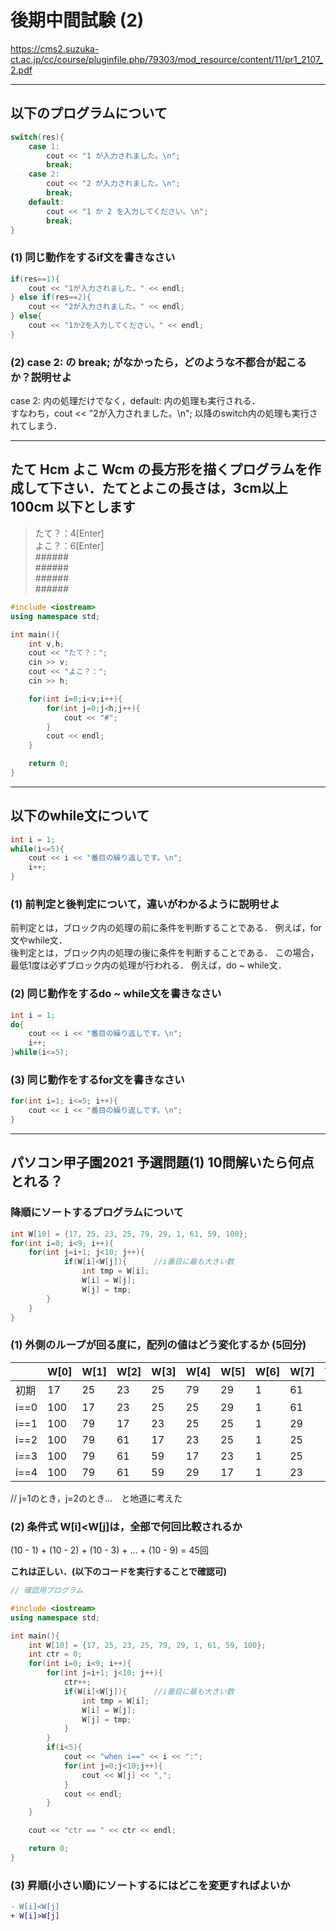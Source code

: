 # 後期中間試験 (2)

<https://cms2.suzuka-ct.ac.jp/cc/course/pluginfile.php/79303/mod_resource/content/11/pr1_2107_2.pdf>

***

## 以下のプログラムについて

```cpp
switch(res){
    case 1:
        cout << "1 が入力されました。\n";
        break;
    case 2:
        cout << "2 が入力されました。\n";
        break; 
    default:
        cout << "1 か 2 を入力してください。\n";
        break;
}
```

### (1) 同じ動作をするif文を書きなさい
```cpp
if(res==1){
    cout << "1が入力されました。" << endl;
} else if(res==2){
    cout << "2が入力されました。" << endl;
} else{
    cout << "1か2を入力してください。" << endl;
}
```

### (2) case 2: の break; がなかったら，どのような不都合が起こるか？説明せよ
case 2: 内の処理だけでなく，default: 内の処理も実行される．<br>
すなわち，cout << "2が入力されました。\n"; 以降のswitch内の処理も実行されてしまう．

***

## たて Hcm よこ Wcm の長方形を描くプログラムを作成して下さい．たてとよこの長さは，3cm以上 100cm 以下とします

>たて？：4[Enter]<br>
よこ？：6[Enter]<br>
######<br>
######<br>
######<br>
######<br>

```cpp
#include <iostream>
using namespace std;

int main(){
    int v,h;
    cout << "たて？：";
    cin >> v;
    cout << "よこ？：";
    cin >> h;

    for(int i=0;i<v;i++){
        for(int j=0;j<h;j++){
            cout << "#";
        }
        cout << endl;
    }

    return 0;
}
```
***
## 以下のwhile文について
```cpp
int i = 1;
while(i<=5){
    cout << i << "番目の繰り返しです。\n";
    i++;
}
```
### (1) 前判定と後判定について，違いがわかるように説明せよ
前判定とは，ブロック内の処理の前に条件を判断することである．
例えば，for文やwhile文．<br>
後判定とは，ブロック内の処理の後に条件を判断することである．
この場合，最低1度は必ずブロック内の処理が行われる．
例えば，do ~ while文．

### (2) 同じ動作をするdo ~ while文を書きなさい
```cpp
int i = 1;
do{
    cout << i << "番目の繰り返しです。\n";
    i++;
}while(i<=5);
```

### (3) 同じ動作をするfor文を書きなさい
```cpp
for(int i=1; i<=5; i++){
    cout << i << "番目の繰り返しです。\n";
}
```
***
## パソコン甲子園2021 予選問題(1) 10問解いたら何点とれる？
### 降順にソートするプログラムについて
```cpp
int W[10] = {17, 25, 23, 25, 79, 29, 1, 61, 59, 100};
for(int i=0; i<9; i++){
    for(int j=i+1; j<10; j++){
            if(W[i]<W[j]){      //i番目に最も大きい数
                int tmp = W[i]; 
                W[i] = W[j];    
                W[j] = tmp;     
        }
    }
}
```

### (1) 外側のループが回る度に，配列の値はどう変化するか (5回分)
|  | W[0] | W[1] | W[2] | W[3] | W[4] | W[5] | W[6] | W[7] | W[8] | W[9] |
|---|---|---|---|---|---|---|---|---|---|---|
|初期|17|25|23|25|79|29|1|61|59|100|
|i==0|100|17|23|25|25|29|1|61|59|79|
|i==1|100|79|17|23|25|25|1|29|59|61|
|i==2|100|79|61|17|23|25|1|25|29|59|
|i==3|100|79|61|59|17|23|1|25|25|29|
|i==4|100|79|61|59|29|17|1|23|25|25|

// j=1のとき，j=2のとき…　と地道に考えた

### (2) 条件式 W[i]<W[j]は，全部で何回比較されるか
(10 - 1) + (10 - 2) + (10 - 3) + ... + (10 - 9) = 45回

__これは正しい．(以下のコードを実行することで確認可)__
```cpp
// 確認用プログラム

#include <iostream>
using namespace std;

int main(){
    int W[10] = {17, 25, 23, 25, 79, 29, 1, 61, 59, 100};
    int ctr = 0;
    for(int i=0; i<9; i++){
        for(int j=i+1; j<10; j++){
            ctr++;
            if(W[i]<W[j]){      //i番目に最も大きい数
                int tmp = W[i]; 
                W[i] = W[j];    
                W[j] = tmp;   
            }
        }
        if(i<5){
            cout << "when i==" << i << ":";
            for(int j=0;j<10;j++){
                cout << W[j] << ",";
            }
            cout << endl;
        }
    }

    cout << "ctr == " << ctr << endl;

    return 0;
}
```

### (3) 昇順(小さい順)にソートするにはどこを変更すればよいか
```diff
- W[i]<W[j]
+ W[i]>W[j]
```
